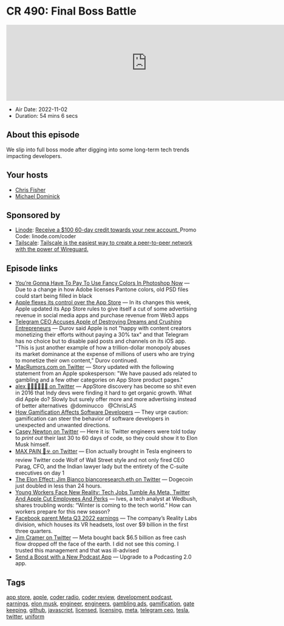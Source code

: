 # CR 490: Final Boss Battle

<iframe src="https://player.fireside.fm/v2/MLf2ZzhC+Au3Wn4ph?theme=dark" width="740" height="200" frameborder="0" scrolling="no"></iframe>

* Air Date: 2022-11-02
* Duration: 54 mins 6 secs

## About this episode

We slip into full boss mode after digging into some long-term tech trends impacting developers.

## Your hosts
* [Chris Fisher](https://coder.show/hosts/chrislas)
* [Michael Dominick](https://coder.show/hosts/michael)

## Sponsored by

  * [Linode](https://linode.com/coder): [Receive a $100 60-day credit towards your new account. ](https://linode.com/coder) Promo Code: linode.com/coder
  * [Tailscale](https://tailscale.com/coder): [Tailscale is the easiest way to create a peer-to-peer network with the power of Wireguard. ](https://tailscale.com/coder)



## Episode links

  * [You’re Gonna Have To Pay To Use Fancy Colors In Photoshop Now](https://kotaku.com/photoshop-pantone-color-plugin-adobe-creative-cloud-1849714742 "You’re Gonna Have To Pay To Use Fancy Colors In Photoshop Now") — Due to a change in how Adobe licenses Pantone colors, old PSD files could start being filled in black 
  * [Apple flexes its control over the App Store](https://www.theverge.com/2022/10/27/23426993/apple-app-store-rules-guidelines-ads-changes-flexes-control "Apple flexes its control over the App Store") — In its changes this week, Apple updated its App Store rules to give itself a cut of some advertising revenue in social media apps and purchase revenue from Web3 apps
  * [Telegram CEO Accuses Apple of Destroying Dreams and Crushing Entrepreneurs](https://www.macrumors.com/2022/10/28/telegram-ceo-apple-destroying-dreams/ "Telegram CEO Accuses Apple of Destroying Dreams and Crushing Entrepreneurs") — Durov said Apple is not "happy with content creators monetizing their efforts without paying a 30% tax" and that Telegram has no choice but to disable paid posts and channels on its iOS app. "This is just another example of how a trillion-dollar monopoly abuses its market dominance at the expense of millions of users who are trying to monetize their own content," Durov continued.
  * [MacRumors.com on Twitter](https://twitter.com/MacRumors/status/1585397338017005568 "MacRumors.com on Twitter") — Story updated with the following statement from an Apple spokesperson: "We have paused ads related to gambling and a few other categories on App Store product pages."
  * [alex 🤷🏽‍♂️😬👍🏾 on Twitter](https://twitter.com/gigatexal/status/1586734715977056256 "alex 🤷🏽‍♂️😬👍🏾 on Twitter") — AppStore discovery has become so shit even in 2016 that Indy devs were finding it hard to get organic growth. What did Apple do? Slowly but surely offer more and more advertising instead of better alternatives ⁦ @dominucco ⁩ ⁦ @ChrisLAS 
  * [How Gamification Affects Software Developers](https://arxiv.org/abs/2006.02371 "How Gamification Affects Software Developers") — They urge caution: gamification can steer the behavior of software developers in unexpected and unwanted directions.
  * [Casey Newton on Twitter](https://twitter.com/caseynewton/status/1586127052767318016?s=46&t=cQeLx1_rGjRZK2XPJhlAaA "Casey Newton on Twitter") — Here it is: Twitter engineers were told today to *print out* their last 30 to 60 days of code, so they could show it to Elon Musk himself. 
  * [MAX PAIN 👀☣️ on Twitter](https://twitter.com/mr_maxpain/status/1585807290254626816 "MAX PAIN 👀☣️ on Twitter") — Elon actually brought in Tesla engineers to review Twitter code Wolf of Wall Street style and not only fired CEO Parag, CFO, and the Indian lawyer lady but the entirety of the C-suite executives on day 1
  * [The Elon Effect: Jim Bianco biancoresearch.eth on Twitter](https://twitter.com/biancoresearch/status/1586584429639700483 "The Elon Effect: Jim Bianco biancoresearch.eth on Twitter") — Dogecoin just doubled in less than 24 hours. 
  * [Young Workers Face New Reality: Tech Jobs Tumble As Meta, Twitter And Apple Cut Employees And Perks](https://www.forbes.com/sites/chriswestfall/2022/10/30/young-workers-face-new-reality-tech-jobs-tumble-as-meta-twitter-and-apple-cut-employees-and-perks/?sh=5e8fd7d14423 "Young Workers Face New Reality: Tech Jobs Tumble As Meta, Twitter And Apple Cut Employees And Perks") — Ives, a tech analyst at Wedbush, shares troubling words: “Winter is coming to the tech world.” How can workers prepare for this new season?
  * [Facebook parent Meta Q3 2022 earnings](https://www.cnbc.com/2022/10/26/facebook-parent-meta-earnings-q3-2022.html "Facebook parent Meta Q3 2022 earnings") — The company’s Reality Labs division, which houses its VR headsets, lost over $9 billion in the first three quarters.
  * [Jim Cramer on Twitter](https://twitter.com/jimcramer/status/1585627948815638528 "Jim Cramer on Twitter") — Meta bought back $6.5 billion as free cash flow dropped off the face of the earth. I did not see this coming. I trusted this management and that was ill-advised
  * [Send a Boost with a New Podcast App](https://podcastindex.org/apps?appTypes=app&elements=Value "Send a Boost with a New Podcast App") — Upgrade to a Podcasting 2.0 app.



## Tags

[app store](https://coder.show/tags/app%20store), [apple](https://coder.show/tags/apple), [coder radio](https://coder.show/tags/coder%20radio), [coder review](https://coder.show/tags/coder%20review), [development podcast](https://coder.show/tags/development%20podcast), [earnings](https://coder.show/tags/earnings), [elon musk](https://coder.show/tags/elon%20musk), [engineer](https://coder.show/tags/engineer), [engineers](https://coder.show/tags/engineers), [gambling ads](https://coder.show/tags/gambling%20ads), [gamification](https://coder.show/tags/gamification), [gate keeping](https://coder.show/tags/gate%20keeping), [github](https://coder.show/tags/github), [javascript](https://coder.show/tags/javascript), [licensed](https://coder.show/tags/licensed), [licensing](https://coder.show/tags/licensing), [meta](https://coder.show/tags/meta), [telegram ceo](https://coder.show/tags/telegram%20ceo), [tesla](https://coder.show/tags/tesla), [twitter](https://coder.show/tags/twitter), [uniform](https://coder.show/tags/uniform)